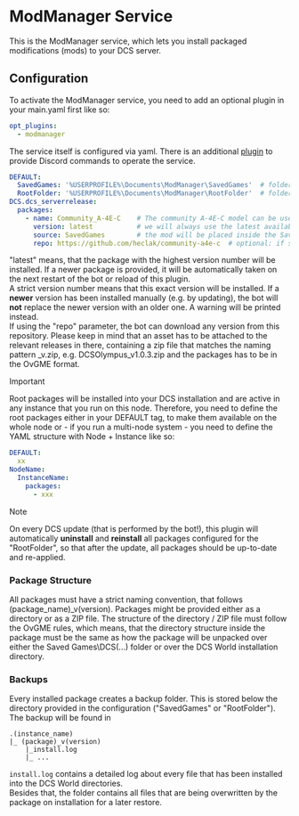 # ModManager Service

This is the ModManager service, which lets you install packaged modifications (mods) to your DCS server.

## Configuration
To activate the ModManager service, you need to add an optional plugin in your main.yaml first like so:
```yaml
opt_plugins:
  - modmanager
```

The service itself is configured via yaml. There is an additional [plugin](../../plugins/modmanager/README.md) to 
provide Discord commands to operate the service.

```yaml
DEFAULT:
  SavedGames: '%USERPROFILE%\Documents\ModManager\SavedGames'  # folder to store plugins that should be installed into Saved Games
  RootFolder: '%USERPROFILE%\Documents\ModManager\RootFolder'  # folder to store plugins that should go into the base game directories
DCS.dcs_serverrelease:
  packages:
    - name: Community_A-4E-C    # The community A-4E-C model can be used out of the box with this service
      version: latest           # we will always use the latest available version on disk
      source: SavedGames        # the mod will be placed inside the Saved Games folder structure
      repo: https://github.com/heclak/community-a4e-c  # optional: if specified with "latest", the bot will auto-update your versions from GitHub
```
"latest" means, that the package with the highest version number will be installed. If a newer package is provided, it
will be automatically taken on the next restart of the bot or reload of this plugin.<br/>
A strict version number means that this exact version will be installed. If a **newer** version has been installed 
manually (e.g. by updating), the bot will **not** replace the newer version with an older one. A warning will be 
printed instead.<br>
If using the "repo" parameter, the bot can download any version from this repository. Please keep in mind that an asset
has to be attached to the relevant releases in there, containing a zip file that matches the naming pattern 
<package>_v<version>.zip, e.g. DCSOlympus_v1.0.3.zip and the packages has to be in the OvGME format.

> [!IMPORTANT]
> Root packages will be installed into your DCS installation and are active in any instance that you run on this node.
> Therefore, you need to define the root packages either in your DEFAULT tag, to make them available on the whole node
> or - if you run a multi-node system - you need to define the YAML structure with Node + Instance like so:
> ```yaml
> DEFAULT:
>   xx
> NodeName:
>   InstanceName:
>     packages:
>       - xxx
> ```

> [!NOTE]
> On every DCS update (that is performed by the bot!), this plugin will automatically __uninstall__ and __reinstall__ all
> packages configured for the "RootFolder", so that after the update, all packages should be up-to-date and re-applied.

### Package Structure
All packages must have a strict naming convention, that follows (package_name)_v(version).
Packages might be provided either as a directory or as a ZIP file. The structure of the directory / ZIP file must follow
the OvGME rules, which means, that the directory structure inside the package must be the same as how the package will
be unpacked over either the Saved Games\DCS(...) folder or over the DCS World installation directory.

### Backups
Every installed package creates a backup folder. This is stored below the directory provided in the configuration
("SavedGames" or "RootFolder").<br/>
The backup will be found in<p> 
```
.(instance_name)
|_ (package)_v(version)
    |_install.log
    |_ ...
```

`install.log` contains a detailed log about every file that has been installed into the DCS World directories.<br/>
Besides that, the folder contains all files that are being overwritten by the package on installation for a later 
restore.
